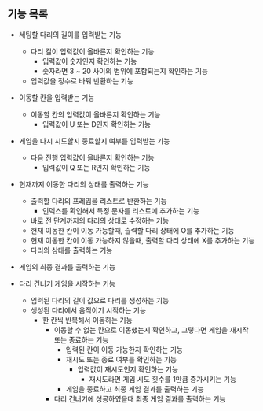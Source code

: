 ## 기능 목록
- 세팅할 다리의 길이를 입력받는 기능
  - 다리 길이 입력값이 올바른지 확인하는 기능
    - 입력값이 숫자인지 확인하는 기능
    - 숫자라면 3 ~ 20 사이의 범위에 포함되는지 확인하는 기능
  - 입력값을 정수로 바꿔 반환하는 기능

- 이동할 칸을 입력받는 기능
  - 이동할 칸의 입력값이 올바른지 확인하는 기능
    - 입력값이 U 또는 D인지 확인하는 기능

- 게임을 다시 시도할지 종료할지 여부를 입력받는 기능
  - 다음 진행 입력값이 올바른지 확인하는 기능
    - 입력값이 Q 또는 R인지 확인하는 기능

- 현재까지 이동한 다리의 상태를 출력하는 기능
  - 출력할 다리의 프레임을 리스트로 반환하는 기능
    - 인덱스를 확인해서 특정 문자를 리스트에 추가하는 기능
  - 바로 전 단계까지의 다리의 상태로 수정하는 기능
  - 현재 이동한 칸이 이동 가능할때, 출력할 다리 상태에 O를 추가하는 기능
  - 현재 이동한 칸이 이동 가능하지 않을때, 출력할 다리 상태에 X를 추가하는 기능
  - 다리의 상태를 출력하는 기능

- 게임의 최종 결과를 출력하는 기능

- 다리 건너기 게임을 시작하는 기능
  - 입력된 다리의 길이 값으로 다리를 생성하는 기능
  - 생성된 다리에서 움직이기 시작하는 기능
    - 한 칸씩 반복해서 이동하는 기능
      - 이동할 수 없는 칸으로 이동했는지 확인하고, 그렇다면 게임을 재시작 또는 종료하는 기능
        - 입력된 칸이 이동 가능한지 확인하는 기능
        - 재시도 또는 종료 여부를 확인하는 기능
          - 입력값이 재시도인지 확인하는 기능
            - 재시도라면 게임 시도 횟수를 1만큼 증가시키는 기능
        - 게임을 종료하고 최종 게임 결과를 출력하는 기능
      - 다리 건너기에 성공하였을때 최종 게임 결과를 출력하는 기능
